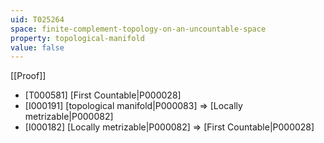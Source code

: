```yaml
---
uid: T025264
space: finite-complement-topology-on-an-uncountable-space
property: topological-manifold
value: false
---
```

[[Proof]]

* [T000581] [First Countable|P000028]
* [I000191] [topological manifold|P000083] => [Locally metrizable|P000082]
* [I000182] [Locally metrizable|P000082] => [First Countable|P000028]

